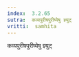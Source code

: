 ```yaml
---
index:  3.2.65
sutra:  कव्यपुरीषपुरीष्येषु ज्ञ्युट्
vritti:  samhita 
---
```


कव्यपुरीषपुरीष्येषु ज्ञ्युट्

